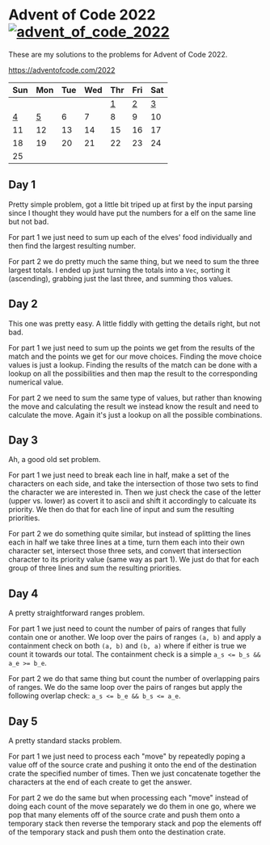 # Advent of Code 2022 [![advent_of_code_2022](https://github.com/ExcaliburZero/advent_of_code_2022/actions/workflows/main.yml/badge.svg)](https://github.com/ExcaliburZero/advent_of_code_2022/actions/workflows/main.yml)
These are my solutions to the problems for Advent of Code 2022.

https://adventofcode.com/2022

| Sun | Mon | Tue | Wed | Thr | Fri | Sat |
|----|----|----|----|----|----|----|
| | | | | [1](#day-1) | [2](#day-2) | [3](#day-3) |
| [4](#day-4) | [5](#day-5) | 6 | 7 | 8 | 9 | 10 |
| 11 | 12 | 13 | 14 | 15 | 16 | 17 |
| 18 | 19 | 20 | 21 | 22 | 23 | 24 |
| 25 | | | | | | |

## Day 1
Pretty simple problem, got a little bit triped up at first by the input parsing since I thought they would have put the numbers for a elf on the same line but not bad.

For part 1 we just need to sum up each of the elves' food individually and then find the largest resulting number.

For part 2 we do pretty much the same thing, but we need to sum the three largest totals. I ended up just turning the totals into a `Vec`, sorting it (ascending), grabbing just the last three, and summing thos values.

## Day 2
This one was pretty easy. A little fiddly with getting the details right, but not bad.

For part 1 we just need to sum up the points we get from the results of the match and the points we get for our move choices. Finding the move choice values is just a lookup. Finding the results of the match can be done with a lookup on all the possibilities and then map the result to the corresponding numerical value.

For part 2 we need to sum the same type of values, but rather than knowing the move and calculating the result we instead know the result and need to calculate the move. Again it's just a lookup on all the possible combinations.

## Day 3
Ah, a good old set problem.

For part 1 we just need to break each line in half, make a set of the characters on each side, and take the intersection of those two sets to find the character we are interested in. Then we just check the case of the letter (upper vs. lower) as covert it to ascii and shift it accordingly to calcuate its priority. We then do that for each line of input and sum the resulting priorities.

For part 2 we do something quite similar, but instead of splitting the lines each in half we take three lines at a time, turn them each into their own character set, intersect those three sets, and convert that intersection character to its priority value (same way as part 1). We just do that for each group of three lines and sum the resulting priorities.

## Day 4
A pretty straightforward ranges problem.

For part 1 we just need to count the number of pairs of ranges that fully contain one or another. We loop over the pairs of ranges `(a, b)` and apply a containment check on both `(a, b)` and `(b, a)` where if either is true we count it towards our total. The containment check is a simple `a_s <= b_s && a_e >= b_e`.

For part 2 we do that same thing but count the number of overlapping pairs of ranges. We do the same loop over the pairs of ranges but apply the following overlap check: `a_s <= b_e && b_s <= a_e`.

## Day 5
A pretty standard stacks problem.

For part 1 we just need to process each "move" by repeatedly poping a value off of the source crate and pushing it onto the end of the destination crate the specified number of times. Then we just concatenate together the characters at the end of each create to get the answer.

For part 2 we do the same but when processing each "move" instead of doing each count of the move separately we do them in one go, where we pop that many elements off of the source crate and push them onto a temporary stack then reverse the temporary stack and pop the elements off of the temporary stack and push them onto the destination crate.